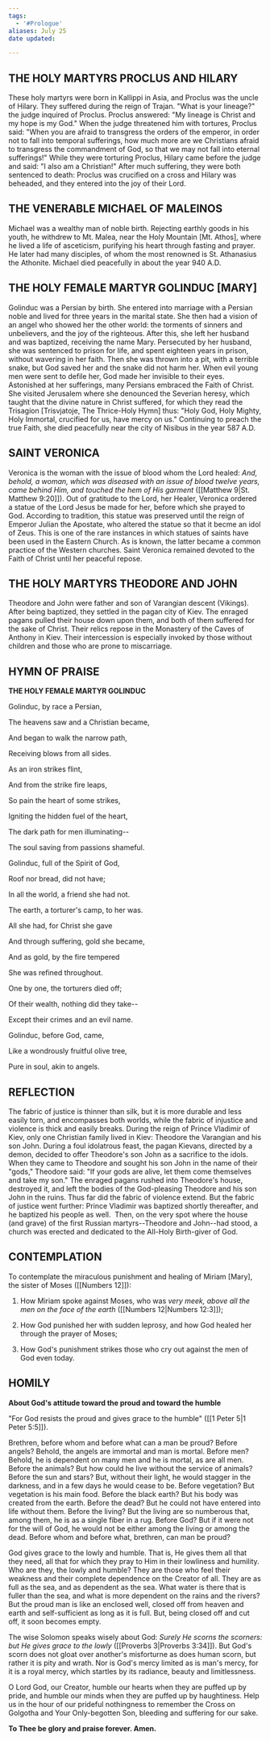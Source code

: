 ```yaml
---
tags:
  - '#Prologue'
aliases: July 25
date updated:

---
```


## THE HOLY MARTYRS PROCLUS AND HILARY

These holy martyrs were born in Kallippi in Asia, and Proclus was the uncle of Hilary. They suffered during the reign of Trajan. "What is your lineage?" the judge inquired of Proclus. Proclus answered: "My lineage is Christ and my hope is my God." When the judge threatened him with tortures, Proclus said: "When you are afraid to transgress the orders of the emperor, in order not to fall into temporal sufferings, how much more are we Christians afraid to transgress the commandment of God, so that we may not fall into eternal sufferings!" While they were torturing Proclus, Hilary came before the judge and said: "I also am a Christian!" After much suffering, they were both sentenced to death: Proclus was crucified on a cross and Hilary was beheaded, and they entered into the joy of their Lord.

## THE VENERABLE MICHAEL OF MALEINOS

Michael was a wealthy man of noble birth. Rejecting earthly goods in his youth, he withdrew to Mt. Malea, near the Holy Mountain [Mt. Athos], where he lived a life of asceticism, purifying his heart through fasting and prayer. He later had many disciples, of whom the most renowned is St. Athanasius the Athonite. Michael died peacefully in about the year 940 A.D.

## THE HOLY FEMALE MARTYR GOLINDUC [MARY]

Golinduc was a Persian by birth. She entered into marriage with a Persian noble and lived for three years in the marital state. She then had a vision of an angel who showed her the other world: the torments of sinners and unbelievers, and the joy of the righteous. After this, she left her husband and was baptized, receiving the name Mary. Persecuted by her husband, she was sentenced to prison for life, and spent eighteen years in prison, without wavering in her faith. Then she was thrown into a pit, with a terrible snake, but God saved her and the snake did not harm her. When evil young men were sent to defile her, God made her invisible to their eyes. Astonished at her sufferings, many Persians embraced the Faith of Christ. She visited Jerusalem where she denounced the Severian heresy, which taught that the divine nature in Christ suffered, for which they read the Trisagion [Trisvjatoje, The Thrice-Holy Hymn] thus: "Holy God, Holy Mighty, Holy Immortal, crucified for us, have mercy on us." Continuing to preach the true Faith, she died peacefully near the city of Nisibus in the year 587 A.D.

## SAINT VERONICA

Veronica is the woman with the issue of blood whom the Lord healed: _And, behold, a woman, which was diseased with an issue of blood twelve years, came behind Him, and touched the hem of His garment_ ([[Matthew 9|St. Matthew 9:20]]). Out of gratitude to the Lord, her Healer, Veronica ordered a statue of the Lord Jesus be made for her, before which she prayed to God. According to tradition, this statue was preserved until the reign of Emperor Julian the Apostate, who altered the statue so that it becme an idol of Zeus. This is one of the rare instances in which statues of saints have been used in the Eastern Church. As is known, the latter became a common practice of the Western churches. Saint Veronica remained devoted to the Faith of Christ until her peaceful repose.

## THE HOLY MARTYRS THEODORE AND JOHN

Theodore and John were father and son of Varangian descent (Vikings). After being baptized, they settled in the pagan city of Kiev. The enraged pagans pulled their house down upon them, and both of them suffered for the sake of Christ. Their relics repose in the Monastery of the Caves of Anthony in Kiev. Their intercession is especially invoked by those without children and those who are prone to miscarriage.

## HYMN OF PRAISE

**THE HOLY FEMALE MARTYR GOLINDUC**

Golinduc, by race a Persian,

The heavens saw and a Christian became,

And began to walk the narrow path,

Receiving blows from all sides.

As an iron strikes flint,

And from the strike fire leaps,

So pain the heart of some strikes,

Igniting the hidden fuel of the heart,

The dark path for men illuminating--

The soul saving from passions shameful.

Golinduc, full of the Spirit of God,

Roof nor bread, did not have;

In all the world, a friend she had not.

The earth, a torturer's camp, to her was.

All she had, for Christ she gave

And through suffering, gold she became,

And as gold, by the fire tempered

She was refined throughout.

One by one, the torturers died off;

Of their wealth, nothing did they take--

Except their crimes and an evil name.

Golinduc, before God, came,

Like a wondrously fruitful olive tree,

Pure in soul, akin to angels.

## REFLECTION

The fabric of justice is thinner than silk, but it is more durable and less easily torn, and encompasses both worlds, while the fabric of injustice and violence is thick and easily breaks. During the reign of Prince Vladimir of Kiev, only one Christian family lived in Kiev: Theodore the Varangian and his son John. During a foul idolatrous feast, the pagan Kievans, directed by a demon, decided to offer Theodore's son John as a sacrifice to the idols. When they came to Theodore and sought his son John in the name of their "gods," Theodore said: "If your gods are alive, let them come themselves and take my son." The enraged pagans rushed into Theodore's house, destroyed it, and left the bodies of the God-pleasing Theodore and his son John in the ruins. Thus far did the fabric of violence extend. But the fabric of justice went further: Prince Vladimir was baptized shortly thereafter, and he baptized his people as well.  Then, on the very spot where the house (and grave) of the first Russian martyrs--Theodore and John--had stood, a church was erected and dedicated to the All-Holy Birth-giver of God.

## CONTEMPLATION

To contemplate the miraculous punishment and healing of Miriam [Mary], the sister of Moses ([[Numbers 12]]):

1.  How Miriam spoke against Moses, who was _very meek, above all the men on the face of the earth_ ([[Numbers 12|Numbers 12:3]]);

1.  How God punished her with sudden leprosy, and how God healed her through the prayer of Moses;

1.  How God's punishment strikes those who cry out against the men of God even today.

## HOMILY

**About God's attitude toward the proud and toward the humble**

"For God resists the proud and gives grace to the humble" ([[1 Peter 5|1 Peter 5:5]]).

Brethren, before whom and before what can a man be proud? Before angels? Behold, the angels are immortal and man is mortal. Before men? Behold, he is dependent on many men and he is mortal, as are all men. Before the animals? But how could he live without the service of animals? Before the sun and stars? But, without their light, he would stagger in the darkness, and in a few days he would cease to be. Before vegetation? But vegetation is his main food. Before the black earth? But his body was created from the earth. Before the dead? But he could not have entered into life without them. Before the living? But the living are so numberous that, among them, he is as a single fiber in a rug. Before God? But if it were not for the will of God, he would not be either among the living or among the dead. Before whom and before what, brethren, can man be proud?

God gives grace to the lowly and humble. That is, He gives them all that they need, all that for which they pray to Him in their lowliness and humility. Who are they, the lowly and humble? They are those who feel their weakness and their complete dependence on the Creator of all. They are as full as the sea, and as dependent as the sea. What water is there that is fuller than the sea, and what is more dependent on the rains and the rivers? But the proud man is like an enclosed well, closed off from heaven and earth and self-sufficient as long as it is full. But, being closed off and cut off, it soon becomes empty.

The wise Solomon speaks wisely about God: _Surely He scorns the scorners: but He gives grace to the lowly_ ([[Proverbs 3|Proverbs 3:34]]). But God's scorn does not gloat over another's misforturne as does human scorn, but rather it is pity and wrath. Nor is God's mercy limited as is man's mercy, for it is a royal mercy, which startles by its radiance, beauty and limitlessness.

O Lord God, our Creator, humble our hearts when they are puffed up by pride, and humble our minds when they are puffed up by haughtiness. Help us in the hour of our prideful nothingness to remember the Cross on Golgotha and Your Only-begotten Son, bleeding and suffering for our sake.

**To Thee be glory and praise forever. Amen.**
